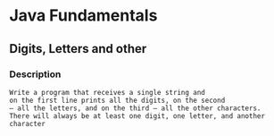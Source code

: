 # Java Fundamentals

## Digits, Letters and other

### Description
    Write a program that receives a single string and 
    on the first line prints all the digits, on the second
    – all the letters, and on the third – all the other characters.
    There will always be at least one digit, one letter, and another character
